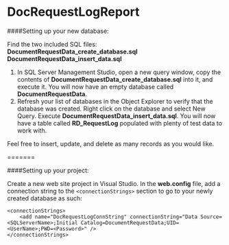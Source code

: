 DocRequestLogReport
===================

####Setting up your new database:

Find the two included SQL files: 
  **DocumentRequestData_create_database.sql**
  **DocumentRequestData_insert_data.sql**

1. In SQL Server Management Studio, open a new query window, copy the contents of **DocumentRequestData_create_database.sql** into it, and execute it. You will now have an empty database called **DocumentRequestData**.
2. Refresh your list of databases in the Object Explorer to verify that the database was created. Right click on the database and select New Query. Execute **DocumentRequestData_insert_data.sql**. You will now have a table called **RD_RequestLog** populated with plenty of test data to work with. 

Feel free to insert, update, and delete as many records as you would like. 

=======

####Setting up your project: 

Create a new web site project in Visual Studio. In the **web.config** file, add a connection string to the `<connectionStrings>` section to go to your newly created database as such: 

    <connectionStrings>
        <add name="DocRequestLogConnString" connectionString="Data Source=<SQLServerName>;Initial Catalog=DocumentRequestData;UID=<UserName>;PWD=<Password>" />
    </connectionStrings>
